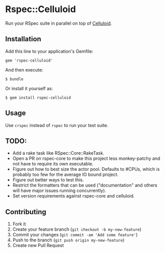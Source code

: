 # Rspec::Celluloid

Run your RSpec suite in parallel on top of [Celluloid](https://github.com/celluloid/celluloid).

## Installation

Add this line to your application's Gemfile:

    gem 'rspec-celluloid'

And then execute:

    $ bundle

Or install it yourself as:

    $ gem install rspec-celluloid

## Usage

Use `crspec` instead of `rspec` to run your test suite.

## TODO:

- Add a rake task like RSpec::Core::RakeTask.
- Open a PR on rspec-core to make this project less monkey-patchy and not have to require its own executable.
- Figure out how to best size the actor pool. Defaults to #CPUs, which is probably too few for the average IO bound project.
- Figure out better ways to test this.
- Restrict the formatters that can be used ("documentation" and others will have major issues running concurrently).
- Set version requirements against rspec-core and celluloid.

## Contributing

1. Fork it
2. Create your feature branch (`git checkout -b my-new-feature`)
3. Commit your changes (`git commit -am 'Add some feature'`)
4. Push to the branch (`git push origin my-new-feature`)
5. Create new Pull Request
